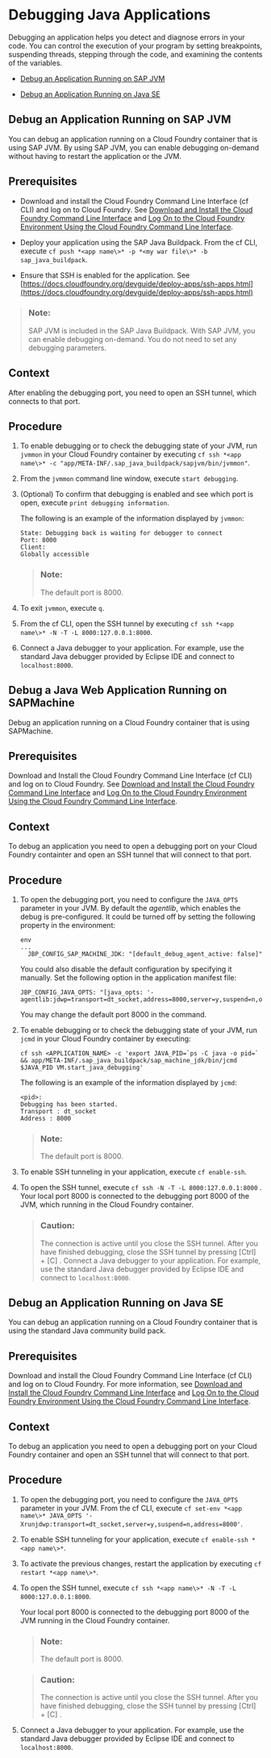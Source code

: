 <!-- loio1e7376fa1a8a4cefbed5c87693af4e6a -->

# Debugging Java Applications



Debugging an application helps you detect and diagnose errors in your code. You can control the execution of your program by setting breakpoints, suspending threads, stepping through the code, and examining the contents of the variables.

-   [Debug an Application Running on SAP JVM](debugging-java-applications-1e7376f.md#loioef7fbdb61ae44d83a96c0ba48e829032)

-   [Debug an Application Running on Java SE](debugging-java-applications-1e7376f.md#loio0d6e305f08574bca811d42b55c3c0b47)


 <a name="loioef7fbdb61ae44d83a96c0ba48e829032"/>

<!-- loioef7fbdb61ae44d83a96c0ba48e829032 -->

## Debug an Application Running on SAP JVM

You can debug an application running on a Cloud Foundry container that is using SAP JVM. By using SAP JVM, you can enable debugging on-demand without having to restart the application or the JVM.



<a name="loioef7fbdb61ae44d83a96c0ba48e829032__prereq_ef3_52t_gcb"/>

## Prerequisites

-   Download and install the Cloud Foundry Command Line Interface \(cf CLI\) and log on to Cloud Foundry. See [Download and Install the Cloud Foundry Command Line Interface](../50-administration-and-ops/download-and-install-the-cloud-foundry-command-line-interface-4ef907a.md) and [Log On to the Cloud Foundry Environment Using the Cloud Foundry Command Line Interface](../50-administration-and-ops/log-on-to-the-cloud-foundry-environment-using-the-cloud-foundry-command-line-interface-7a37d66.md).

-   Deploy your application using the SAP Java Buildpack. From the cf CLI, execute `cf push *<app name\>* -p *<my war file\>* -b sap_java_buildpack`.

-   Ensure that SSH is enabled for the application. See [https://docs.cloudfoundry.org/devguide/deploy-apps/ssh-apps.html](https://docs.cloudfoundry.org/devguide/deploy-apps/ssh-apps.html) 


> ### Note:  
> SAP JVM is included in the SAP Java Buildpack. With SAP JVM, you can enable debugging on-demand. You do not need to set any debugging parameters.



## Context

After enabling the debugging port, you need to open an SSH tunnel, which connects to that port.



## Procedure

1.  To enable debugging or to check the debugging state of your JVM, run `jvmmon` in your Cloud Foundry container by executing `cf ssh *<app name\>* -c "app/META-INF/.sap_java_buildpack/sapjvm/bin/jvmmon"`.

2.  From the `jvmmon` command line window, execute `start debugging`.

3.  \(Optional\) To confirm that debugging is enabled and see which port is open, execute `print debugging information`.

    The following is an example of the information displayed by `jvmmon`:

    ```
    State: Debugging back is waiting for debugger to connect
    Port: 8000
    Client:
    Globally accessible
    ```

    > ### Note:  
    > The default port is 8000.

4.  To exit `jvmmon`, execute `q`.

5.  From the cf CLI, open the SSH tunnel by executing `cf ssh *<app name\>* -N -T -L 8000:127.0.0.1:8000`.

6.  Connect a Java debugger to your application. For example, use the standard Java debugger provided by Eclipse IDE and connect to `localhost:8000`.


 <a name="loiof7fa9f367c644e34b87e6518f7724ccb"/>

<!-- loiof7fa9f367c644e34b87e6518f7724ccb -->

## Debug a Java Web Application Running on SAPMachine

Debug an application running on a Cloud Foundry container that is using SAPMachine.



<a name="loiof7fa9f367c644e34b87e6518f7724ccb__prereq_ih3_1v5_gjb"/>

## Prerequisites

Download and Install the Cloud Foundry Command Line Interface \(cf CLI\) and log on to Cloud Foundry. See [Download and Install the Cloud Foundry Command Line Interface](../50-administration-and-ops/download-and-install-the-cloud-foundry-command-line-interface-4ef907a.md) and [Log On to the Cloud Foundry Environment Using the Cloud Foundry Command Line Interface](../50-administration-and-ops/log-on-to-the-cloud-foundry-environment-using-the-cloud-foundry-command-line-interface-7a37d66.md).



## Context

To debug an application you need to open a debugging port on your Cloud Foundry containter and open an SSH tunnel that will connect to that port.



## Procedure

1.  To open the debugging port, you need to configure the `JAVA_OPTS` parameter in your JVM. By default the *agentlib*, which enables the debug is pre-configured. It could be turned off by setting the following property in the environment:

    ```
    env
    ...
      JBP_CONFIG_SAP_MACHINE_JDK: "[default_debug_agent_active: false]"
    ```

    You could also disable the default configuration by specifying it manually. Set the following option in the application manifest file:

    ```
    JBP_CONFIG_JAVA_OPTS: "[java_opts: '-agentlib:jdwp=transport=dt_socket,address=8000,server=y,suspend=n,onjcmd=y']"
    ```

    You may change the default port 8000 in the command.

2.  To enable debugging or to check the debugging state of your JVM, run `jcmd` in your Cloud Foundry container by executing:

    ```
    cf ssh <APPLICATION_NAME> -c 'export JAVA_PID=`ps -C java -o pid=` && app/META-INF/.sap_java_buildpack/sap_machine_jdk/bin/jcmd $JAVA_PID VM.start_java_debugging'
    ```

    The following is an example of the information displayed by `jcmd`:

    ```
    <pid>:
    Debugging has been started.
    Transport : dt_socket
    Address : 8000
    ```

    > ### Note:  
    > The default port is 8000.

3.  To enable SSH tunneling in your application, execute `cf enable-ssh`.

4.  To open the SSH tunnel, execute `cf ssh -N -T -L 8000:127.0.0.1:8000` . Your local port 8000 is connected to the debugging port 8000 of the JVM, which running in the Cloud Foundry container.

    > ### Caution:  
    > The connection is active until you close the SSH tunnel. After you have finished debugging, close the SSH tunnel by pressing  [Ctrl\] + [C\]  . Connect a Java debugger to your application. For example, use the standard Java debugger provided by Eclipse IDE and connect to `localhost:8000`.


 <a name="loio0d6e305f08574bca811d42b55c3c0b47"/>

<!-- loio0d6e305f08574bca811d42b55c3c0b47 -->

## Debug an Application Running on Java SE

You can debug an application running on a Cloud Foundry container that is using the standard Java community build pack.



<a name="loio0d6e305f08574bca811d42b55c3c0b47__prereq_jzx_s2t_gcb"/>

## Prerequisites

Download and install the Cloud Foundry Command Line Interface \(cf CLI\) and log on to Cloud Foundry. For more information, see [Download and Install the Cloud Foundry Command Line Interface](../50-administration-and-ops/download-and-install-the-cloud-foundry-command-line-interface-4ef907a.md) and [Log On to the Cloud Foundry Environment Using the Cloud Foundry Command Line Interface](../50-administration-and-ops/log-on-to-the-cloud-foundry-environment-using-the-cloud-foundry-command-line-interface-7a37d66.md).



## Context

To debug an application you need to open a debugging port on your Cloud Foundry container and open an SSH tunnel that will connect to that port.



## Procedure

1.  To open the debugging port, you need to configure the `JAVA_OPTS` parameter in your JVM. From the cf CLI, execute `cf set-env *<app name\>* JAVA_OPTS '-Xrunjdwp:transport=dt_socket,server=y,suspend=n,address=8000'`.

2.  To enable SSH tunneling for your application, execute `cf enable-ssh *<app name\>*`.

3.  To activate the previous changes, restart the application by executing `cf restart *<app name\>*`.

4.  To open the SSH tunnel, execute `cf ssh *<app name\>* -N -T -L 8000:127.0.0.1:8000`.

    Your local port 8000 is connected to the debugging port 8000 of the JVM running in the Cloud Foundry container.

    > ### Note:  
    > The default port is 8000.

    > ### Caution:  
    > The connection is active until you close the SSH tunnel. After you have finished debugging, close the SSH tunnel by pressing  [Ctrl\] + [C\] .

5.  Connect a Java debugger to your application. For example, use the standard Java debugger provided by Eclipse IDE and connect to `localhost:8000`.



